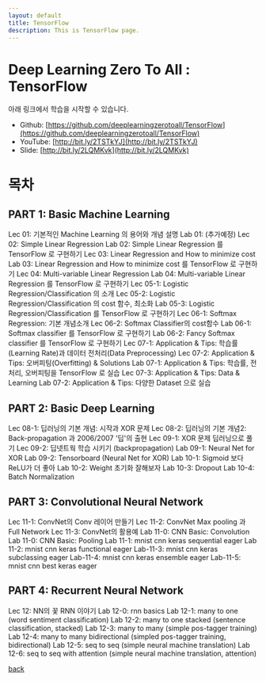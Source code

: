 ```yaml
---
layout: default
title: TensorFlow
description: This is TensorFlow page.
---
```


# Deep Learning Zero To All : TensorFlow

아래 링크에서 학습을 시작할 수 있습니다.

* Github: [https://github.com/deeplearningzerotoall/TensorFlow](https://github.com/deeplearningzerotoall/TensorFlow)
* YouTube: [http://bit.ly/2TSTkYJ](http://bit.ly/2TSTkYJ)
* Slide: [http://bit.ly/2LQMKvk](http://bit.ly/2LQMKvk)

# 목차

## PART 1: Basic Machine Learning

Lec 01: 기본적인 Machine Learning 의 용어와 개념 설명
Lab 01: (추가예정)
Lec 02: Simple Linear Regression
Lab 02: Simple Linear Regression 를 TensorFlow 로 구현하기
Lec 03: Linear Regression and How to minimize cost
Lab 03: Linear Regression and How to minimize cost 를 TensorFlow 로 구현하기
Lec 04: Multi-variable Linear Regression
Lab 04: Multi-variable Linear Regression 를 TensorFlow 로 구현하기
Lec 05-1: Logistic Regression/Classification 의 소개
Lec 05-2: Logistic Regression/Classification 의 cost 함수, 최소화
Lab 05-3: Logistic Regression/Classification 를 TensorFlow 로 구현하기
Lec 06-1: Softmax Regression: 기본 개념소개
Lec 06-2: Softmax Classifier의 cost함수
Lab 06-1: Softmax classifier 를 TensorFlow 로 구현하기
Lab 06-2: Fancy Softmax classifier 를 TensorFlow 로 구현하기
Lec 07-1: Application & Tips: 학습률(Learning Rate)과 데이터 전처리(Data Preprocessing)
Lec 07-2: Application & Tips: 오버피팅(Overfitting) & Solutions
Lab 07-1: Application & Tips: 학습률, 전처리, 오버피팅을 TensorFlow 로 실습
Lec 07-3: Application & Tips: Data & Learning
Lab 07-2: Application & Tips: 다양한 Dataset 으로 실습

## PART 2: Basic Deep Learning

Lec 08-1: 딥러닝의 기본 개념: 시작과 XOR 문제
Lec 08-2: 딥러닝의 기본 개념2: Back-propagation 과 2006/2007 '딥'의 출현
Lec 09-1: XOR 문제 딥러닝으로 풀기
Lec 09-2: 딥넷트웍 학습 시키기 (backpropagation)
Lab 09-1: Neural Net for XOR
Lab 09-2: Tensorboard (Neural Net for XOR)
Lab 10-1: Sigmoid 보다 ReLU가 더 좋아
Lab 10-2: Weight 초기화 잘해보자
Lab 10-3: Dropout
Lab 10-4: Batch Normalization

## PART 3: Convolutional Neural Network

Lec 11-1: ConvNet의 Conv 레이어 만들기
Lec 11-2: ConvNet Max pooling 과 Full Network
Lec 11-3: ConvNet의 활용예
Lab 11-0: CNN Basic: Convolution
Lab 11-0: CNN Basic: Pooling
Lab 11-1: mnist cnn keras sequential eager
Lab 11-2: mnist cnn keras functional eager
Lab-11-3: mnist cnn keras subclassing eager
Lab-11-4: mnist cnn keras ensemble eager
Lab-11-5: mnist cnn best keras eager

## PART 4: Recurrent Neural Network

Lec 12: NN의 꽃 RNN 이야기
Lab 12-0: rnn basics
Lab 12-1: many to one (word sentiment classification)
Lab 12-2: many to one stacked (sentence classification, stacked)
Lab 12-3: many to many (simple pos-tagger training)
Lab 12-4: many to many bidirectional (simpled pos-tagger training, bidirectional)
Lab 12-5: seq to seq (simple neural machine translation)
Lab 12-6: seq to seq with attention (simple neural machine translation, attention)


[back](./)
